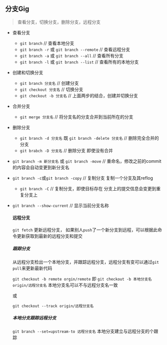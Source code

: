 ## 分支Gig

> 查看分支，切换分支，删除分支，远程分支

- 查看分支
  - `git branch` // 查看本地分支
  - `git branch -r` 或 `git branch --remote` // 查看远程分支
  - `git branch -a` 或 `git branch --all` // 查看所有分支
  - `git branch -l` 或 `git branch --list` // 查看所有的本地分支

- 创建和切换分支
  - `git branch 分支名`  // 创建分支
  - `git checkout 分支名`  // 切换分支
  - `git checkout -b 分支名`  // 上面两步的结合，创建并切换分支
- 合并分支
  - `git merge 分支名`  // 将分支名的分支合并到当前所在的分支
- 删除分支
  - `git branch -d 分支名` 既 `git branch -delete 分支名`  // 删除完全合并的分支
  - `git brabch -D 分支名`  // 删除分支 即使没有合并
- `git branch -m 新分支名` 或 `git branch -move` // 重命名，修改之前的commit的内容会自动变更到新分支名
- `git branch -c`或`git branch -copy` // 复制分支 复制一个分支及其reflog
  - `git branch -C` // 复制分支，即使目标存在 分支上的提交信息会变更到重复分支上

- `git branch --show-current`  // 显示当前分支名称

  

  #### 远程分支

  `git fetch` 更新远程分支， 如果别人`push`了一个新分支到远程，可以根据此命令更新获取到最新的远程分支和提交

  ##### 跟踪分支

  从远程分支检出一个本地分支，并跟踪远程分支，远程分支有变可以通过`git pull`来更新最新代码

  `git checkout -b remote orgin/remote`  即 `git checkout -b 本地分支名 origin/远程分支名` 本地分支名可以不与远程分支名一致

  或

  `git checkout --track origin/远程分支名`

  

   ##### 本地分支跟踪远程分支

   `git branch --set=upstream-to 远程分支名` 本地分支建立与远程分支的个跟踪